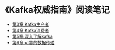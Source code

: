 
# 《Kafka权威指南》阅读笔记

* [第3章:Kafka生产者](/Kafka权威指南/第3章:Kafka生产者.md)
* [第4章:Kafka消费者](/Kafka权威指南/第4章:Kafka消费者.md)
* [第5章:深入了解kafka](/Kafka权威指南/第5章:深入了解kafka.md)
* [第6章:可靠的数据传递](/Kafka权威指南/第6章:可靠的数据传递.md)
